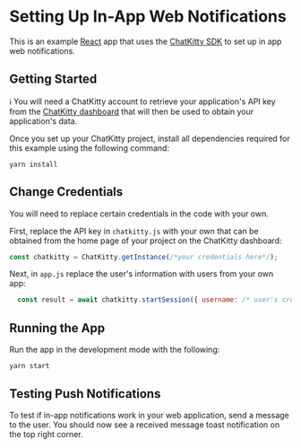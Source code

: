 # Setting Up In-App Web Notifications

This is an example [React](https://github.com/facebook/create-react-app) app that uses the [ChatKitty SDK](https://chatkitty.com/docs) to set up in app web notifications.

## Getting Started

ℹ️  You will need a ChatKitty account to retrieve your application's API key from the [ChatKitty dashboard](https://dashboard.chatkitty.com/) that will then be used to obtain your application's data.

Once you set up your ChatKitty project, install all dependencies required for this example using the following command:

`yarn install`

## Change Credentials
You will need to replace certain credentials in the code with your own. 

First, replace the API key in `chatkitty.js` with your own that can be obtained from the home page of your project on the ChatKitty dashboard:

```js
const chatkitty = ChatKitty.getInstance(/*your credentials here*/);
```

Next, in `app.js` replace the user's information with users from your own app:

``` js
  const result = await chatkitty.startSession({ username: /* user's credentials */ });
```

## Running the App
Run the app in the development mode with the following:

`yarn start`

## Testing Push Notifications

To test if in-app notifications work in your web application, send a message to the user. You should now see a received message toast notification on the top right corner. 
